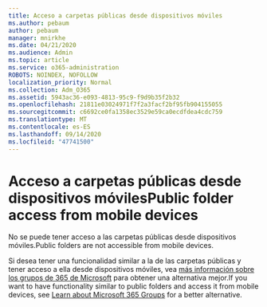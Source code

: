 ```yaml
---
title: Acceso a carpetas públicas desde dispositivos móviles
ms.author: pebaum
author: pebaum
manager: mnirkhe
ms.date: 04/21/2020
ms.audience: Admin
ms.topic: article
ms.service: o365-administration
ROBOTS: NOINDEX, NOFOLLOW
localization_priority: Normal
ms.collection: Adm_O365
ms.assetid: 5943ac36-e093-4813-95c9-f9d9b35f2b32
ms.openlocfilehash: 21811e03024971f7f2a3facf2bf95fb904155055
ms.sourcegitcommit: c6692ce0fa1358ec3529e59ca0ecdfdea4cdc759
ms.translationtype: MT
ms.contentlocale: es-ES
ms.lasthandoff: 09/14/2020
ms.locfileid: "47741500"
---
```

# <a name="public-folder-access-from-mobile-devices"></a><span data-ttu-id="7120a-102">Acceso a carpetas públicas desde dispositivos móviles</span><span class="sxs-lookup"><span data-stu-id="7120a-102">Public folder access from mobile devices</span></span>

<span data-ttu-id="7120a-103">No se puede tener acceso a las carpetas públicas desde dispositivos móviles.</span><span class="sxs-lookup"><span data-stu-id="7120a-103">Public folders are not accessible from mobile devices.</span></span>
  
<span data-ttu-id="7120a-104">Si desea tener una funcionalidad similar a la de las carpetas públicas y tener acceso a ella desde dispositivos móviles, vea [más información sobre los grupos de 365 de Microsoft](https://support.office.com/article/learn-about-office-365-groups-b565caa1-5c40-40ef-9915-60fdb2d97fa2) para obtener una alternativa mejor.</span><span class="sxs-lookup"><span data-stu-id="7120a-104">If you want to have functionality similar to public folders and access it from mobile devices, see [Learn about Microsoft 365 Groups](https://support.office.com/article/learn-about-office-365-groups-b565caa1-5c40-40ef-9915-60fdb2d97fa2) for a better alternative.</span></span>
  